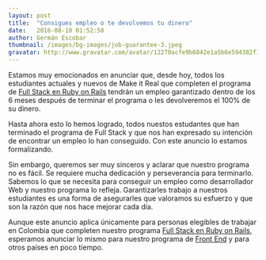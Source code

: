 ```yaml
---
layout: post
title:  "Consigues empleo o te devolvemos tu dinero"
date:   2016-08-10 01:52:58
author: Germán Escobar
thumbnail: /images/bg-images/job-guarantee-3.jpeg
gravatar: http://www.gravatar.com/avatar/12270acfe9b6842e1a5b6e594382f149.jpg?s=80
---
```


Estamos muy emocionados en anunciar que, desde hoy, todos los estudiantes actuales y nuevos de Make it Real que completen el programa de <a href="http://www.makeitreal.camp/full-stack-online?utm_source=blog&utm_medium=post&utm_content=job-guarantee&utm_campaign=full-stack-online" target="_blank">Full Stack en Ruby on Rails</a> tendrán un empleo garantizado dentro de los 6 meses después de terminar el programa o les devolveremos el 100% de su dinero.

Hasta ahora esto lo hemos logrado, todos nuestos estudantes que han terminado el programa de Full Stack y que nos han expresado su intención de encontrar un empleo lo han conseguido. Con este anuncio lo estamos formalizando.

Sin embargo, queremos ser muy sinceros y aclarar que nuestro programa no es fácil. Se requiere mucha dedicación y perseverancia para terminarlo. Sabemos lo que se necesita para conseguir un empleo como desarrollador Web y nuestro programa lo refleja. Garantizarles trabajo a nuestros estudiantes es una forma de asegurarles que valoramos su esfuerzo y que son la razón que nos hace mejorar cada día.

Aunque este anuncio aplica únicamente para personas elegibles de trabajar en Colombia que completen nuestro programa <a href="http://www.makeitreal.camp/full-stack-online?utm_source=blog&utm_medium=post&utm_content=job-guarantee&utm_campaign=full-stack-online" target="_blank">Full Stack en Ruby on Rails</a>, esperamos anunciar lo mismo para nuestro programa de <a href="http://www.makeitreal.camp/front-end-online?utm_source=blog&utm_medium=post&utm_content=job-guarantee&utm_campaign=full-stack-online" target="_blank">Front End</a> y para otros países en poco tiempo.
